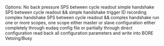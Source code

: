 Options:
	No back pressure
	SPS between cycle readout
	simple handshake
	SPS between cycle readout && simple handshake
	trigger ID recording
	complex handshake
	SPS between cycle readout && comples handshake
	run one or more scopes, one scope either master or slave
	configuration either completely through eudaq config file or partially through direct configuration
	read back all configuration parameters and write into BORE
	Vetoing/Busy
	
